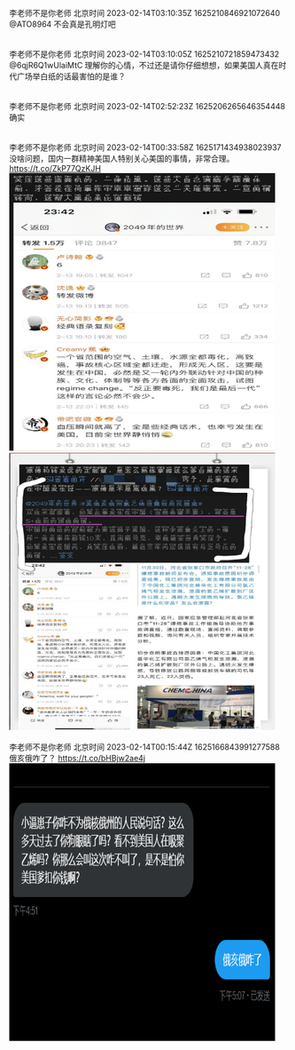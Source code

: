 李老师不是你老师 北京时间 2023-02-14T03:10:35Z 1625210846921072640<br>@ATO8964 不会真是孔明灯吧<br><br><br>李老师不是你老师 北京时间 2023-02-14T03:10:05Z 1625210721859473432<br>@6qjR6Q1wUlaiMtC 理解你的心情，不过还是请你仔细想想，如果美国人真在时代广场举白纸的话最害怕的是谁？<br><br><br>李老师不是你老师 北京时间 2023-02-14T02:52:23Z 1625206265646354448<br>确实<br><br><br>李老师不是你老师 北京时间 2023-02-14T00:33:58Z 1625171434938023937<br>没啥问题，国内一群精神美国人特别关心美国的事情，非常合理。 https://t.co/ZkP77QzKJH<br><img src='/temp/image/2023/x-Month-2/1625171434938023937_0.jpg' width='480' height='500'><img src='/temp/image/2023/x-Month-2/1625171434938023937_1.jpg' width='480' height='500'><br><br>李老师不是你老师 北京时间 2023-02-14T00:15:44Z 1625166843991277588<br>俄亥俄咋了？ https://t.co/bHBjw2ae4j<br><img src='/temp/image/2023/x-Month-2/1625166843991277588_0.jpg' width='480' height='500'><br><br>